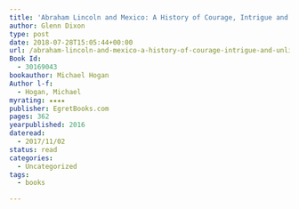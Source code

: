 ```yaml
---
title: 'Abraham Lincoln and Mexico: A History of Courage, Intrigue and Unlikely Friendships'
author: Glenn Dixon
type: post
date: 2018-07-28T15:05:44+00:00
url: /abraham-lincoln-and-mexico-a-history-of-courage-intrigue-and-unlikely-friendships/
Book Id:
  - 30169043
bookauthor: Michael Hogan
Author l-f:
  - Hogan, Michael
myrating: ★★★★
publisher: EgretBooks.com
pages: 362
yearpublished: 2016
dateread:
  - 2017/11/02
status: read
categories:
  - Uncategorized
tags:
  - books

---
```

